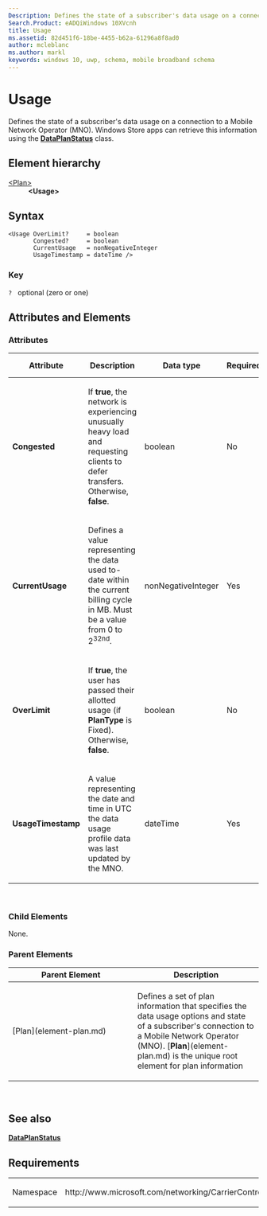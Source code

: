 ```yaml
---
Description: Defines the state of a subscriber's data usage on a connection to a Mobile Network Operator (MNO). 
Search.Product: eADQiWindows 10XVcnh
title: Usage
ms.assetid: 82d451f6-18be-4455-b62a-61296a8f8ad0
author: mcleblanc
ms.author: markl
keywords: windows 10, uwp, schema, mobile broadband schema
---
```


# Usage


Defines the state of a subscriber's data usage on a connection to a Mobile Network Operator (MNO). Windows Store apps can retrieve this information using the [**DataPlanStatus**](https://msdn.microsoft.com/library/windows/apps/br207256) class.

## Element hierarchy

<dl>
<dt><a href="element-plan.md">&lt;Plan&gt;</a></dt>
<dd><b>&lt;Usage&gt;</b></dd>
</dl>

## Syntax

``` syntax
<Usage OverLimit?     = boolean
       Congested?     = boolean
       CurrentUsage   = nonNegativeInteger
       UsageTimestamp = dateTime />
```

### Key

`?`   optional (zero or one)

## Attributes and Elements


### Attributes

<table>
<colgroup>
<col width="20%" />
<col width="20%" />
<col width="20%" />
<col width="20%" />
<col width="20%" />
</colgroup>
<thead>
<tr class="header">
<th>Attribute</th>
<th>Description</th>
<th>Data type</th>
<th>Required</th>
<th>Default value</th>
</tr>
</thead>
<tbody>
<tr class="odd">
<td><strong>Congested</strong></td>
<td><p>If <strong>true</strong>, the network is experiencing unusually heavy load and requesting clients to defer transfers. Otherwise, <strong>false</strong>.</p></td>
<td>boolean</td>
<td>No</td>
<td></td>
</tr>
<tr class="even">
<td><strong>CurrentUsage</strong></td>
<td><p>Defines a value representing the data used to-date within the current billing cycle in MB. Must be a value from 0 to 2<sup>32nd</sup>.</p></td>
<td>nonNegativeInteger</td>
<td>Yes</td>
<td></td>
</tr>
<tr class="odd">
<td><strong>OverLimit</strong></td>
<td><p>If <strong>true</strong>, the user has passed their allotted usage (if <strong>PlanType</strong> is Fixed). Otherwise, <strong>false</strong>.</p></td>
<td>boolean</td>
<td>No</td>
<td></td>
</tr>
<tr class="even">
<td><strong>UsageTimestamp</strong></td>
<td><p>A value representing the date and time in UTC the data usage profile data was last updated by the MNO.</p></td>
<td>dateTime</td>
<td>Yes</td>
<td></td>
</tr>
</tbody>
</table>

 

### Child Elements

None.

### Parent Elements

<table>
<colgroup>
<col width="50%" />
<col width="50%" />
</colgroup>
<thead>
<tr class="header">
<th>Parent Element</th>
<th>Description</th>
</tr>
</thead>
<tbody>
<tr class="odd">
<td>[Plan](element-plan.md)</td>
<td><p>Defines a set of plan information that specifies the data usage options and state of a subscriber's connection to a Mobile Network Operator (MNO). [<strong>Plan</strong>](element-plan.md) is the unique root element for plan information</p></td>
</tr>
</tbody>
</table>

 

## See also


[**DataPlanStatus**](https://msdn.microsoft.com/library/windows/apps/br207256)

## Requirements

<table>
<colgroup>
<col width="50%" />
<col width="50%" />
</colgroup>
<tbody>
<tr class="odd">
<td><p>Namespace</p></td>
<td><p>http://www.microsoft.com/networking/CarrierControl/Plans/v1</p></td>
</tr>
</tbody>
</table>

 

 



